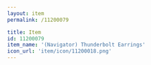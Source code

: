 ```yaml
---
layout: item
permalink: /11200079

title: Item
id: 11200079
item_name: '(Navigator) Thunderbolt Earrings'
icon_url: 'item/icon/11200018.png'
---
```

